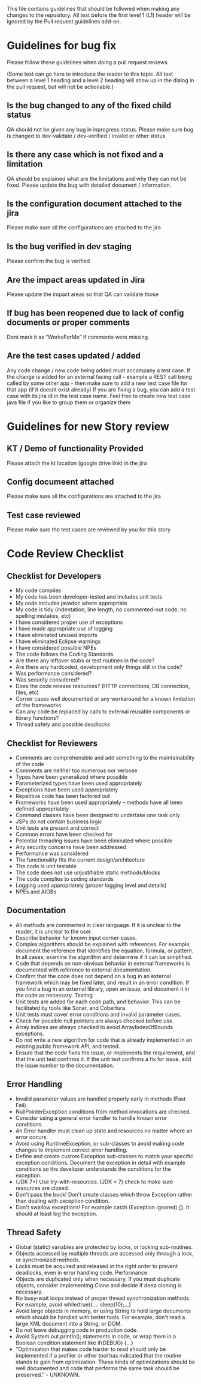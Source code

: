 This file contains guidelines that should be followed when making any
changes to the repository. All text before the first level 1 (L1) header
will be ignored by the Pull request guidelines add-on.






# Guidelines for bug fix

Please follow these guidelines when doing a pull request reviews.

(Some text can go here to introduce the reader to this topic. All text
between a level 1 heading and a level 2 heading will show up in the
dialog in the pull request, but will not be actionable.)

## Is the bug changed to any of the fixed child status

QA should not be given any bug in inprogress status. Please make sure bug is changed to dev-validate / dev-verified / invalid or other status

## Is there any case which is not fixed and a limitation

QA should be explained what are the limitations and why they can not be fixed. Please update the bug with detailed document / information.


## Is the configuration document attached to the jira

Please make sure all the configurations are attached to the jira

## Is the bug verified in dev staging

Please confirm the bug is verified

## Are the impact areas updated in Jira

Please update the impact areas so that QA can validate those


## If bug has been reopened due to lack of config documents or proper comments

Dont mark it as “WorksForMe” if comments were missing.


## Are the test cases updated / added

Any code change / new code being added must accompany a test case. If the change is added for an external facing call - example a REST call being called by some other app - then make sure to add a new test case file for that app (if it doesnt exist already)
If you are fixing a bug, you can add a test case with its jira id in the test case name. Feel free to create new test case java file if you like to group them or organize them

# Guidelines for new Story review

## KT / Demo of functionality Provided

Please attach the kt location (google drive link) in the jira

## Config documeent attached
Please make sure all the configurations are attached to the jira

## Test case reviewed

Please make sure the test cases are reviewed by you for this story


# Code Review Checklist
## Checklist for Developers
*	My code compiles	
*	My code has been developer-tested and includes unit tests	
*	My code includes javadoc where appropriate	
*	My code is tidy (indentation, line length, no commented-out code, no spelling mistakes, etc)	
*	I have considered proper use of exceptions	
*	I have made appropriate use of logging	
*	I have eliminated unused imports	
*	I have eliminated Eclipse warnings	
*	I have considered possible NPEs	
*	The code follows the Coding Standards	
*	Are there any leftover stubs or test routines in the code?	
*	Are there any hardcoded, development only things still in the code?	
*	Was performance considered?	
*	Was security considered?	
*	Does the code release resources? (HTTP connections, DB connection, files, etc)	
*	Corner cases well documented or any workaround for a known limitation of the frameworks
*	Can any code be replaced by calls to external reusable components or library functions?	
*	Thread safety and possible deadlocks

## Checklist for Reviewers

*	Comments are comprehensible and add something to the maintainability of the code	
*	Comments are neither too numerous nor verbose	
*	Types have been generalized where possible	
*	Parameterized types have been used appropriately	
*	Exceptions have been used appropriately	
*	Repetitive code has been factored out	
*	Frameworks have been used appropriately – methods have all been defined appropriately	
*	Command classes have been designed to undertake one task only	
*	JSPs do not contain business logic	
*	Unit tests are present and correct	
*	Common errors have been checked for	
*	Potential threading issues have been eliminated where possible	
*	Any security concerns have been addressed	
*	Performance was considered	
*	The functionality fits the current design/architecture	
*	The code is unit testable	
*	The code does not use unjustifiable static methods/blocks	
*	The code complies to coding standards	
*	Logging used appropriately (proper logging level and details)	
*	NPEs and AIOBs

## Documentation
*	All methods are commented in clear language. If it is unclear to the reader, it is unclear to the user.
*	Describe behavior for known input corner-cases.
*	Complex algorithms should be explained with references. For example, document the reference that identifies the equation, formula, or pattern. In all cases, examine the algorithm and determine if it can be simplified.
*	Code that depends on non-obvious behavior in external frameworks is documented with reference to external documentation. 
*	Confirm that the code does not depend on a bug in an external framework which may be fixed later, and result in an error condition. If you find a bug in an external library, open an issue, and document it in the code as necessary.
Testing
*	Unit tests are added for each code path, and behavior. This can be facilitated by tools like Sonar, and Cobertura.
*	Unit tests must cover error conditions and invalid parameter cases.
*	Check for possible null pointers are always checked before use.
*	Array indices are always checked to avoid ArrayIndexOfBounds exceptions.
*	Do not write a new algorithm for code that is already implemented in an existing public framework API, and tested.
*	Ensure that the code fixes the issue, or implements the requirement, and that the unit test confirms it. If the unit test confirms a fix for issue, add the issue number to the documentation.
## Error Handling
*	Invalid parameter values are handled properly early in methods (Fast Fail).
*	NullPointerException conditions from method invocations are checked.
*	Consider using a general error handler to handle known error conditions.
*	An Error handler must clean up state and resources no matter where an error occurs.
*	Avoid using RuntimeException, or sub-classes to avoid making code changes to implement correct error handling.
*	Define and create custom Exception sub-classes to match your specific exception conditions. Document the exception in detail with example conditions so the developer understands the conditions for the exception.
*	(JDK 7+) Use try-with-resources. (JDK < 7) check to make sure resources are closed.
*	Don't pass the buck! Don't create classes which throw Exception rather than dealing with exception condition.
*	Don't swallow exceptions! For example catch (Exception ignored) {}. It should at least log the exception.
## Thread Safety
*	Global (static) variables are protected by locks, or locking sub-routines.
*	Objects accessed by multiple threads are accessed only through a lock, or synchronized methods.
*	Locks must be acquired and released in the right order to prevent deadlocks, even in error handling code.
Performance
*	Objects are duplicated only when necessary. If you must duplicate objects, consider implementing Clone and decide if deep cloning is necessary.
*	No busy-wait loops instead of proper thread synchronization methods. For example, avoid while(true){ ... sleep(10);...}
*	Avoid large objects in memory, or using String to hold large documents which should be handled with better tools. For example, don't read a large XML document into a String, or DOM.
*	Do not leave debugging code in production code.
*	Avoid System.out.println(); statements in code, or wrap them in a Boolean condition statement like if(DEBUG) {...}
*	"Optimization that makes code harder to read should only be implemented if a profiler or other tool has indicated that the routine stands to gain from optimization. These kinds of optimizations should be well documented and code that performs the same task should be preserved." - UNKNOWN.





